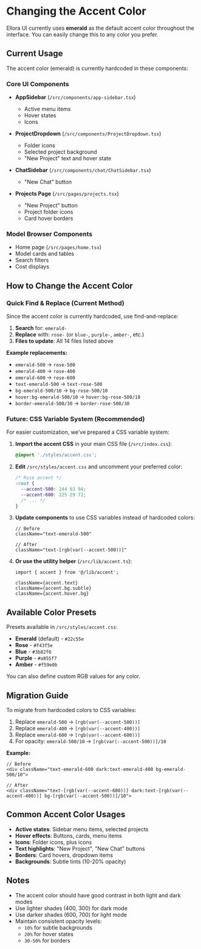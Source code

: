 # Changing the Accent Color

Ellora UI currently uses **emerald** as the default accent color throughout the interface. You can easily change this to any color you prefer.

## Current Usage

The accent color (emerald) is currently hardcoded in these components:

### Core UI Components
- **AppSidebar** (`/src/components/app-sidebar.tsx`)
  - Active menu items
  - Hover states
  - Icons

- **ProjectDropdown** (`/src/components/ProjectDropdown.tsx`)
  - Folder icons
  - Selected project background
  - "New Project" text and hover state

- **ChatSidebar** (`/src/components/chat/ChatSidebar.tsx`)
  - "New Chat" button

- **Projects Page** (`/src/pages/projects.tsx`)
  - "New Project" button
  - Project folder icons
  - Card hover borders

### Model Browser Components
- Home page (`/src/pages/home.tsx`)
- Model cards and tables
- Search filters
- Cost displays

## How to Change the Accent Color

### Quick Find & Replace (Current Method)

Since the accent color is currently hardcoded, use find-and-replace:

1. **Search** for: `emerald-`
2. **Replace** with: `rose-` (or `blue-`, `purple-`, `amber-`, etc.)
3. **Files to update**: All 14 files listed above

**Example replacements:**
- `emerald-500` → `rose-500`
- `emerald-400` → `rose-400`
- `emerald-600` → `rose-600`
- `text-emerald-500` → `text-rose-500`
- `bg-emerald-500/10` → `bg-rose-500/10`
- `hover:bg-emerald-500/10` → `hover:bg-rose-500/10`
- `border-emerald-500/30` → `border-rose-500/30`

### Future: CSS Variable System (Recommended)

For easier customization, we've prepared a CSS variable system:

1. **Import the accent CSS** in your main CSS file (`/src/index.css`):
   ```css
   @import './styles/accent.css';
   ```

2. **Edit** `/src/styles/accent.css` and uncomment your preferred color:
   ```css
   /* Rose accent */
   :root {
     --accent-500: 244 63 94;
     --accent-600: 225 29 72;
     /* ... */
   }
   ```

3. **Update components** to use CSS variables instead of hardcoded colors:
   ```tsx
   // Before
   className="text-emerald-500"

   // After
   className="text-[rgb(var(--accent-500))]"
   ```

4. **Or use the utility helper** (`/src/lib/accent.ts`):
   ```tsx
   import { accent } from '@/lib/accent';

   className={accent.text}
   className={accent.bg.subtle}
   className={accent.hover.bg}
   ```

## Available Color Presets

Presets available in `/src/styles/accent.css`:

- **Emerald** (default) - `#22c55e`
- **Rose** - `#f43f5e`
- **Blue** - `#3b82f6`
- **Purple** - `#a855f7`
- **Amber** - `#f59e0b`

You can also define custom RGB values for any color.

## Migration Guide

To migrate from hardcoded colors to CSS variables:

1. Replace `emerald-500` → `[rgb(var(--accent-500))]`
2. Replace `emerald-400` → `[rgb(var(--accent-400))]`
3. Replace `emerald-600` → `[rgb(var(--accent-600))]`
4. For opacity: `emerald-500/10` → `[rgb(var(--accent-500))]/10`

**Example:**
```tsx
// Before
<div className="text-emerald-600 dark:text-emerald-400 bg-emerald-500/10">

// After
<div className="text-[rgb(var(--accent-600))] dark:text-[rgb(var(--accent-400))] bg-[rgb(var(--accent-500))]/10">
```

## Common Accent Color Usages

- **Active states**: Sidebar menu items, selected projects
- **Hover effects**: Buttons, cards, menu items
- **Icons**: Folder icons, plus icons
- **Text highlights**: "New Project", "New Chat" buttons
- **Borders**: Card hovers, dropdown items
- **Backgrounds**: Subtle tints (10-20% opacity)

## Notes

- The accent color should have good contrast in both light and dark modes
- Use lighter shades (400, 300) for dark mode
- Use darker shades (600, 700) for light mode
- Maintain consistent opacity levels:
  - `10%` for subtle backgrounds
  - `20%` for hover states
  - `30-50%` for borders